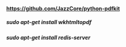 #### https://github.com/JazzCore/python-pdfkit
##### sudo apt-get install wkhtmltopdf
##### sudo apt-get install redis-server

